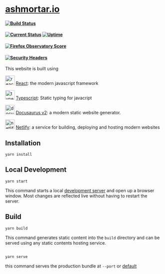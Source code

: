 # [ashmortar.io](https://ashmortar.io)

#### [![Build Status](https://api.netlify.com/api/v1/badges/3b6231e5-fa67-4015-9918-552aec670a68/deploy-status)](https://app.netlify.com/sites/brave-montalcini-0eec80/deploys)

#### [![Current Status](https://img.shields.io/uptimerobot/status/m786725220-eea8800b83d1736121a111ca?style=for-the-badge)](https://ashmortar.io) [![Uptime](https://img.shields.io/uptimerobot/ratio/m786725220-eea8800b83d1736121a111ca?style=for-the-badge)](https://uptimerobot.com/dashboard#786725220)

#### [![Firefox Observatory Score](https://img.shields.io/mozilla-observatory/grade-score/ashmortar.io?publish&style=for-the-badge)](https://observatory.mozilla.org/analyze/ashmortar.io)

#### [![Security  Headers](https://img.shields.io/security-headers?style=for-the-badge&url=https%3A%2F%2Fashmortar.io)](https://securityheaders.com/?q=https%3A%2F%2Fashmortar.io&followRedirects=on)

This website is built using

<img alt="reactjs logo" width="30px" src="https://upload.wikimedia.org/wikipedia/commons/thumb/a/a7/React-icon.svg/200px-React-icon.svg.png"> [React](https://reactjs.org): the modern javascript framework

<img alt="typescript logo" width="30px" src="https://upload.wikimedia.org/wikipedia/commons/thumb/4/4c/Typescript_logo_2020.svg/200px-Typescript_logo_2020.svg.png"> [Typescript](https://www.typescriptlang.org/): Static typing for javacript

<img alt="docusaurusv2 keytar logo" width="30px" src="https://v2.docusaurus.io/img/docusaurus_keytar.svg"> [Docusaurus v2](https://v2.docusaurus.io/): a modern static website generator.

<img alt="netlify logo" width="30px" src="https://www.netlify.com/img/press/logos/logomark.png"> [Netlify](https://www.netlify.com/): a service for building, deploying and hosting modern websites

## Installation

```console
yarn install
```

## Local Development

```console
yarn start
```

This command starts a local [development server](http://localhost:3000) and open up a browser window. Most changes are reflected live without having to restart the server.

## Build

```console
yarn build
```

This command generates static content into the `build` directory and can be served using any static contents hosting service.

##

```console
yarn serve
```

this command serves the production bundle at `--port` or [default](http://localhost:3000)
